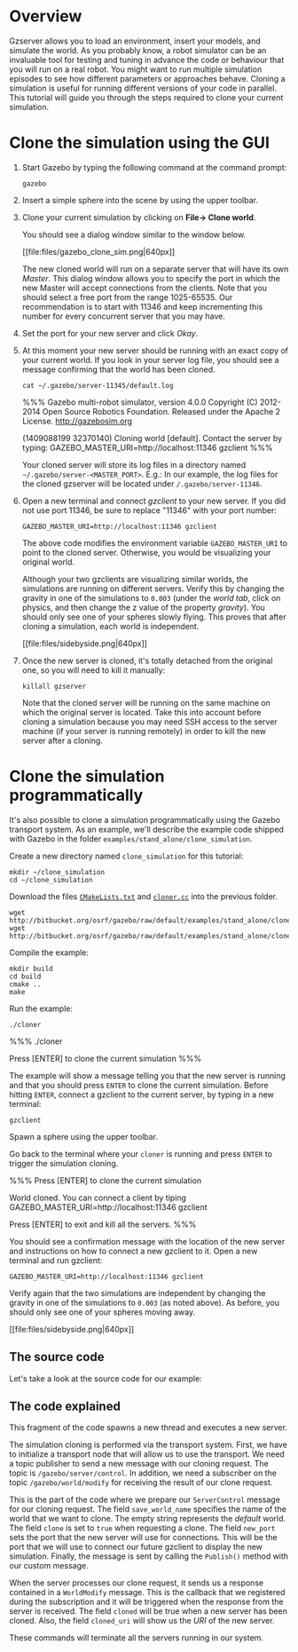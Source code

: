 # Overview

Gzserver allows you to load an environment, insert your models, and
simulate the world. As you probably know, a robot simulator can be an
invaluable tool for testing and tuning in advance the code or behaviour that you
will run on a real robot. You might want to run multiple simulation
episodes to see how different parameters or approaches behave. Cloning a
simulation is useful for running different versions of your code in
parallel. This tutorial will guide you through the steps required to clone your
current simulation.

# Clone the simulation using the GUI

1. Start Gazebo by typing the following command at the command prompt:

    ~~~
    gazebo
    ~~~

1. Insert a simple sphere into the scene by using the upper toolbar.

1. Clone your current simulation by clicking on **File-> Clone world**.

    You should see a dialog window similar to the window below.

    [[file:files/gazebo_clone_sim.png|640px]]

    The new cloned world will run on a separate server that will have its own
    *Master*. This dialog window allows you to specify the port in which the new
    Master will accept connections from the clients. Note that you should select
    a free port from the range 1025-65535. Our recommendation is to start with 11346
    and keep incrementing this number for every concurrent server that you may have.

1. Set the port for your new server and click *Okay*.

1. At this moment your new server should be running with an exact copy of your
current world. If you look in your server log file, you should see a message
confirming that the world has been cloned.

    ~~~
    cat ~/.gazebo/server-11345/default.log
    ~~~

    %%%
    Gazebo multi-robot simulator, version 4.0.0
    Copyright (C) 2012-2014 Open Source Robotics Foundation.
    Released under the Apache 2 License.
    http://gazebosim.org


    (1409088199 32370140) Cloning world [default]. Contact the server by typing:
      GAZEBO_MASTER_URI=http://localhost:11346 gzclient
    %%%

    Your cloned server will store its log files in a directory named `~/.gazebo/server-<MASTER_PORT>`.
    E.g.: In our example, the log files for the cloned gzserver will be located under `/.gazebo/server-11346`.

1. Open a new terminal and connect *gzclient* to your new server. If you did not use port 11346, be sure to replace "11346" with your port number:

    ~~~
    GAZEBO_MASTER_URI=http://localhost:11346 gzclient
    ~~~

    The above code modifies the environment variable `GAZEBO_MASTER_URI` to
point to the cloned server. Otherwise, you would be visualizing your original
world.

    Although your two gzclients are visualizing similar worlds, the
    simulations are running on different servers. Verify this by changing
    the gravity in one of the simulations to `0.003` (under the *world tab*,
    click on physics, and then change the z value of the property
    *gravity*). You should only see one of your spheres slowly flying.
    This proves that after cloning a simulation, each world is independent.

    [[file:files/sidebyside.png|640px]]

1. Once the new server is cloned, it's totally detached from the original one, so
you will need to kill it manually:

    ~~~
    killall gzserver
    ~~~

    Note that the cloned server will be running on the same machine on which
    the original server is located. Take this into account before cloning
    a simulation because you may need SSH access to the server machine (if
    your server is running remotely) in order to kill the new server
    after a cloning.

# Clone the simulation programmatically

It's also possible to clone a simulation programmatically using the Gazebo
transport system. As an example, we'll describe the example code shipped with
Gazebo in the folder `examples/stand_alone/clone_simulation`.

Create a new directory named `clone_simulation` for this tutorial:

~~~
mkdir ~/clone_simulation
cd ~/clone_simulation
~~~

Download the files [`CMakeLists.txt`](http://bitbucket.org/osrf/gazebo/src/default/examples/stand_alone/clone_simulation/CMakeLists.txt) and [`cloner.cc`](http://bitbucket.org/osrf/gazebo/src/default/examples/stand_alone/clone_simulation/cloner.cc) into the previous folder.

~~~
wget http://bitbucket.org/osrf/gazebo/raw/default/examples/stand_alone/clone_simulation/CMakeLists.txt
wget http://bitbucket.org/osrf/gazebo/raw/default/examples/stand_alone/clone_simulation/cloner.cc
~~~

Compile the example:

~~~
mkdir build
cd build
cmake ..
make
~~~

Run the example:

~~~
./cloner
~~~

%%%
./cloner

Press [ENTER] to clone the current simulation
%%%

The example will show a message telling you that the new server is running and that you should press `ENTER` to clone the current simulation. Before hitting
`ENTER`, connect a gzclient to the current server, by typing in a new terminal:

~~~
gzclient
~~~

Spawn a sphere using the upper toolbar.

Go back to the terminal where your `cloner` is running and press `ENTER` to trigger
the simulation cloning.

%%%
Press [ENTER] to clone the current simulation


World cloned. You can connect a client by tiping
  GAZEBO_MASTER_URI=http://localhost:11346 gzclient

Press [ENTER] to exit and kill all the servers.
%%%

You should see a confirmation message with the location of the new server and
instructions on how to connect a new gzclient to it. Open a new terminal and run gzclient:

~~~
GAZEBO_MASTER_URI=http://localhost:11346 gzclient
~~~

Verify again that the two simulations are independent by changing the gravity in
one of the simulations to `0.003` (as noted above). As before, you should only see one of your
spheres moving away.

[[file:files/sidebyside.png|640px]]

## The source code

Let's take a look at the source code for our example:

<include src='http://bitbucket.org/osrf/gazebo/raw/default/examples/stand_alone/clone_simulation/cloner.cc' />

## The code explained

<include from='/int main/' to='/RunServer\);/' src='http://bitbucket.org/osrf/gazebo/raw/default/examples/stand_alone/clone_simulation/cloner.cc' />

This fragment of the code spawns a new thread and executes a new server.

<include from='/  gazebo::transport::NodePtr/' to='/simulation\\n\"(.*)$\n  getchar\(\);/' src='http://bitbucket.org/osrf/gazebo/raw/default/examples/stand_alone/clone_simulation/cloner.cc' />

The simulation cloning is performed via the transport system. First, we have to
initialize a transport node that will allow us to use the transport. We need a
topic publisher to send a new message with our cloning request. The topic is
`/gazebo/server/control`. In addition, we need a subscriber on the topic `/gazebo/world/modify` for receiving the result of our
clone request.

<include from='/  gazebo::msgs::ServerControl/' to='/servers."(.*)$\n  getchar\(\);/' src='http://bitbucket.org/osrf/gazebo/raw/default/examples/stand_alone/clone_simulation/cloner.cc' />

This is the part of the code where we prepare our `ServerControl` message for
our cloning request. The field `save_world_name` specifies the name of the world that
we want to clone. The empty string represents the *default* world. The field
`clone` is set to `true` when requesting a clone. The field
`new_port` sets the port that the new server will use for connections. This will
be the port that we will use to connect our future gzclient to display the new
simulation. Finally, the message is sent by calling the `Publish()` method with
our custom message.

<include from='/void OnWorldModify/' to='/  }\n}/' src='http://bitbucket.org/osrf/gazebo/raw/default/examples/stand_alone/clone_simulation/cloner.cc' />

When the server processes our clone request, it sends us a response contained
in a `WorldModify` message. This is the callback that we registered during the
subscription and it will be triggered when the response from the server is
received. The field `cloned` will be true when a new server has been cloned.
Also, the field `cloned_uri` will show us the *URI* of the new server.

<include from='/^(.*)Make sure/' to='/gazebo::shutdown\(\);/' src='http://bitbucket.org/osrf/gazebo/raw/default/examples/stand_alone/clone_simulation/cloner.cc' />

These commands will terminate all the servers running in our system.

